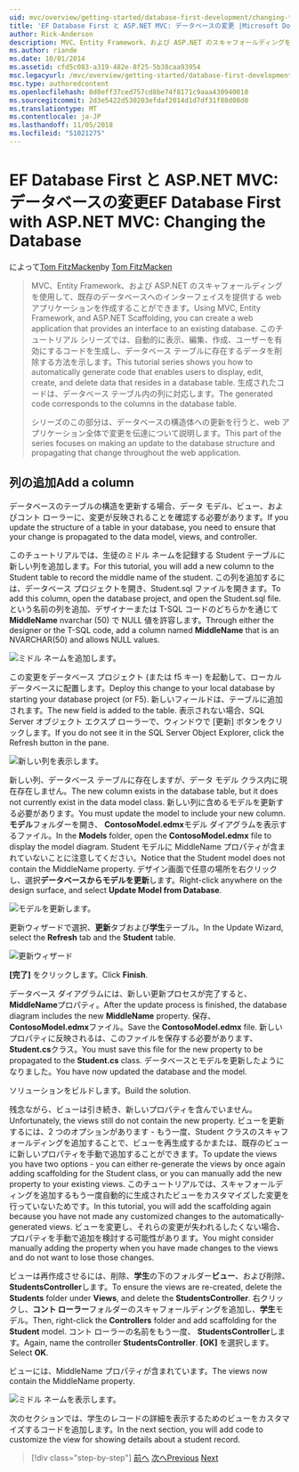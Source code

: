 ```yaml
---
uid: mvc/overview/getting-started/database-first-development/changing-the-database
title: 'EF Database First と ASP.NET MVC: データベースの変更 |Microsoft Docs'
author: Rick-Anderson
description: MVC、Entity Framework、および ASP.NET のスキャフォールディングを使用して、既存のデータベースへのインターフェイスを提供する web アプリケーションを作成することができます。 このチュートリアルの化しています.
ms.author: riande
ms.date: 10/01/2014
ms.assetid: cfd5c083-a319-482e-8f25-5b38caa93954
msc.legacyurl: /mvc/overview/getting-started/database-first-development/changing-the-database
msc.type: authoredcontent
ms.openlocfilehash: 8d0eff37ced757cd8be74f8171c9aaa430940010
ms.sourcegitcommit: 2d3e5422d530203efdaf2014d1d7df31f88d08d0
ms.translationtype: MT
ms.contentlocale: ja-JP
ms.lasthandoff: 11/05/2018
ms.locfileid: "51021275"
---
```

<a name="ef-database-first-with-aspnet-mvc-changing-the-database"></a><span data-ttu-id="aec76-104">EF Database First と ASP.NET MVC: データベースの変更</span><span class="sxs-lookup"><span data-stu-id="aec76-104">EF Database First with ASP.NET MVC: Changing the Database</span></span>
====================
<span data-ttu-id="aec76-105">によって[Tom FitzMacken](https://github.com/tfitzmac)</span><span class="sxs-lookup"><span data-stu-id="aec76-105">by [Tom FitzMacken](https://github.com/tfitzmac)</span></span>

> <span data-ttu-id="aec76-106">MVC、Entity Framework、および ASP.NET のスキャフォールディングを使用して、既存のデータベースへのインターフェイスを提供する web アプリケーションを作成することができます。</span><span class="sxs-lookup"><span data-stu-id="aec76-106">Using MVC, Entity Framework, and ASP.NET Scaffolding, you can create a web application that provides an interface to an existing database.</span></span> <span data-ttu-id="aec76-107">このチュートリアル シリーズでは、自動的に表示、編集、作成、ユーザーを有効にするコードを生成し、データベース テーブルに存在するデータを削除する方法を示します。</span><span class="sxs-lookup"><span data-stu-id="aec76-107">This tutorial series shows you how to automatically generate code that enables users to display, edit, create, and delete data that resides in a database table.</span></span> <span data-ttu-id="aec76-108">生成されたコードは、データベース テーブル内の列に対応します。</span><span class="sxs-lookup"><span data-stu-id="aec76-108">The generated code corresponds to the columns in the database table.</span></span>
> 
> <span data-ttu-id="aec76-109">シリーズのこの部分は、データベースの構造体への更新を行うと、web アプリケーション全体で変更を伝達について説明します。</span><span class="sxs-lookup"><span data-stu-id="aec76-109">This part of the series focuses on making an update to the database structure and propagating that change throughout the web application.</span></span>


## <a name="add-a-column"></a><span data-ttu-id="aec76-110">列の追加</span><span class="sxs-lookup"><span data-stu-id="aec76-110">Add a column</span></span>

<span data-ttu-id="aec76-111">データベースのテーブルの構造を更新する場合、データ モデル、ビュー、およびコント ローラーに、変更が反映されることを確認する必要があります。</span><span class="sxs-lookup"><span data-stu-id="aec76-111">If you update the structure of a table in your database, you need to ensure that your change is propagated to the data model, views, and controller.</span></span>

<span data-ttu-id="aec76-112">このチュートリアルでは、生徒のミドル ネームを記録する Student テーブルに新しい列を追加します。</span><span class="sxs-lookup"><span data-stu-id="aec76-112">For this tutorial, you will add a new column to the Student table to record the middle name of the student.</span></span> <span data-ttu-id="aec76-113">この列を追加するには、データベース プロジェクトを開き、Student.sql ファイルを開きます。</span><span class="sxs-lookup"><span data-stu-id="aec76-113">To add this column, open the database project, and open the Student.sql file.</span></span> <span data-ttu-id="aec76-114">という名前の列を追加、デザイナーまたは T-SQL コードのどちらかを通じて**MiddleName** nvarchar (50) で NULL 値を許容します。</span><span class="sxs-lookup"><span data-stu-id="aec76-114">Through either the designer or the T-SQL code, add a column named **MiddleName** that is an NVARCHAR(50) and allows NULL values.</span></span>

![ミドル ネームを追加します。](changing-the-database/_static/image1.png)

<span data-ttu-id="aec76-116">この変更をデータベース プロジェクト (または f5 キー) を起動して、ローカル データベースに配置します。</span><span class="sxs-lookup"><span data-stu-id="aec76-116">Deploy this change to your local database by starting your database project (or F5).</span></span> <span data-ttu-id="aec76-117">新しいフィールドは、テーブルに追加されます。</span><span class="sxs-lookup"><span data-stu-id="aec76-117">The new field is added to the table.</span></span> <span data-ttu-id="aec76-118">表示されない場合、SQL Server オブジェクト エクスプ ローラーで、ウィンドウで [更新] ボタンをクリックします。</span><span class="sxs-lookup"><span data-stu-id="aec76-118">If you do not see it in the SQL Server Object Explorer, click the Refresh button in the pane.</span></span>

![新しい列を表示します。](changing-the-database/_static/image2.png)

<span data-ttu-id="aec76-120">新しい列、データベース テーブルに存在しますが、データ モデル クラス内に現在存在しません。</span><span class="sxs-lookup"><span data-stu-id="aec76-120">The new column exists in the database table, but it does not currently exist in the data model class.</span></span> <span data-ttu-id="aec76-121">新しい列に含めるモデルを更新する必要があります。</span><span class="sxs-lookup"><span data-stu-id="aec76-121">You must update the model to include your new column.</span></span> <span data-ttu-id="aec76-122">**モデル**フォルダーを開き、 **ContosoModel.edmx**モデル ダイアグラムを表示するファイル。</span><span class="sxs-lookup"><span data-stu-id="aec76-122">In the **Models** folder, open the **ContosoModel.edmx** file to display the model diagram.</span></span> <span data-ttu-id="aec76-123">Student モデルに MiddleName プロパティが含まれていないことに注意してください。</span><span class="sxs-lookup"><span data-stu-id="aec76-123">Notice that the Student model does not contain the MiddleName property.</span></span> <span data-ttu-id="aec76-124">デザイン画面で任意の場所を右クリックし、選択**データベースからモデルを更新**します。</span><span class="sxs-lookup"><span data-stu-id="aec76-124">Right-click anywhere on the design surface, and select **Update Model from Database**.</span></span>

![モデルを更新します。](changing-the-database/_static/image3.png)

<span data-ttu-id="aec76-126">更新ウィザードで選択、**更新**タブおよび**学生**テーブル。</span><span class="sxs-lookup"><span data-stu-id="aec76-126">In the Update Wizard, select the **Refresh** tab and the **Student** table.</span></span>

![更新ウィザード](changing-the-database/_static/image4.png)

<span data-ttu-id="aec76-128">**[完了]** をクリックします。</span><span class="sxs-lookup"><span data-stu-id="aec76-128">Click **Finish**.</span></span>

<span data-ttu-id="aec76-129">データベース ダイアグラムには、新しい更新プロセスが完了すると、 **MiddleName**プロパティ。</span><span class="sxs-lookup"><span data-stu-id="aec76-129">After the update process is finished, the database diagram includes the new **MiddleName** property.</span></span> <span data-ttu-id="aec76-130">保存、 **ContosoModel.edmx**ファイル。</span><span class="sxs-lookup"><span data-stu-id="aec76-130">Save the **ContosoModel.edmx** file.</span></span> <span data-ttu-id="aec76-131">新しいプロパティに反映されるは、このファイルを保存する必要があります、 **Student.cs**クラス。</span><span class="sxs-lookup"><span data-stu-id="aec76-131">You must save this file for the new property to be propagated to the **Student.cs** class.</span></span> <span data-ttu-id="aec76-132">データベースとモデルを更新したようになりました。</span><span class="sxs-lookup"><span data-stu-id="aec76-132">You have now updated the database and the model.</span></span>

<span data-ttu-id="aec76-133">ソリューションをビルドします。</span><span class="sxs-lookup"><span data-stu-id="aec76-133">Build the solution.</span></span>

<span data-ttu-id="aec76-134">残念ながら、ビューは引き続き、新しいプロパティを含んでいません。</span><span class="sxs-lookup"><span data-stu-id="aec76-134">Unfortunately, the views still do not contain the new property.</span></span> <span data-ttu-id="aec76-135">ビューを更新するには、2 つのオプションがあります - もう一度、Student クラスのスキャフォールディングを追加することで、ビューを再生成するかまたは、既存のビューに新しいプロパティを手動で追加することができます。</span><span class="sxs-lookup"><span data-stu-id="aec76-135">To update the views you have two options - you can either re-generate the views by once again adding scaffolding for the Student class, or you can manually add the new property to your existing views.</span></span> <span data-ttu-id="aec76-136">このチュートリアルでは、スキャフォールディングを追加するもう一度自動的に生成されたビューをカスタマイズした変更を行っていないためです。</span><span class="sxs-lookup"><span data-stu-id="aec76-136">In this tutorial, you will add the scaffolding again because you have not made any customized changes to the automatically-generated views.</span></span> <span data-ttu-id="aec76-137">ビューを変更し、それらの変更が失われるしたくない場合、プロパティを手動で追加を検討する可能性があります。</span><span class="sxs-lookup"><span data-stu-id="aec76-137">You might consider manually adding the property when you have made changes to the views and do not want to lose those changes.</span></span>

<span data-ttu-id="aec76-138">ビューは再作成させるには、削除、**学生**の下のフォルダー**ビュー**、および削除、 **StudentsController**します。</span><span class="sxs-lookup"><span data-stu-id="aec76-138">To ensure the views are re-created, delete the **Students** folder under **Views**, and delete the **StudentsController**.</span></span> <span data-ttu-id="aec76-139">右クリックし、**コント ローラー**フォルダーのスキャフォールディングを追加し、**学生**モデル。</span><span class="sxs-lookup"><span data-stu-id="aec76-139">Then, right-click the **Controllers** folder and add scaffolding for the **Student** model.</span></span> <span data-ttu-id="aec76-140">コント ローラーの名前をもう一度、 **StudentsController**します。</span><span class="sxs-lookup"><span data-stu-id="aec76-140">Again, name the controller **StudentsController**.</span></span> <span data-ttu-id="aec76-141">**[OK]** を選択します。</span><span class="sxs-lookup"><span data-stu-id="aec76-141">Select **OK**.</span></span>

<span data-ttu-id="aec76-142">ビューには、MiddleName プロパティが含まれています。</span><span class="sxs-lookup"><span data-stu-id="aec76-142">The views now contain the MiddleName property.</span></span>

![ミドル ネームを表示します。](changing-the-database/_static/image5.png)

<span data-ttu-id="aec76-144">次のセクションでは、学生のレコードの詳細を表示するためのビューをカスタマイズするコードを追加します。</span><span class="sxs-lookup"><span data-stu-id="aec76-144">In the next section, you will add code to customize the view for showing details about a student record.</span></span>

> [!div class="step-by-step"]
> <span data-ttu-id="aec76-145">[前へ](generating-views.md)
> [次へ](customizing-a-view.md)</span><span class="sxs-lookup"><span data-stu-id="aec76-145">[Previous](generating-views.md)
[Next](customizing-a-view.md)</span></span>
